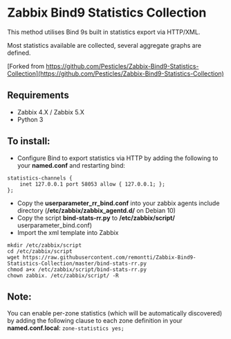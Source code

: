 # Zabbix Bind9 Statistics Collection

This method utilises Bind 9s built in statistics export via HTTP/XML.

Most statistics available are collected, several aggregate graphs are defined.

[Forked from https://github.com/Pesticles/Zabbix-Bind9-Statistics-Collection](https://github.com/Pesticles/Zabbix-Bind9-Statistics-Collection)

## Requirements
* Zabbix 4.X / Zabbix 5.X
* Python 3

## To install:
* Configure Bind to export statistics via HTTP by adding the following to your <b>named.conf</b> and restarting bind:
```
statistics-channels {
 	inet 127.0.0.1 port 58053 allow { 127.0.0.1; };
};
```
* Copy the <b>userparameter_rr_bind.conf</b> into your zabbix agents include directory (<b>/etc/zabbix/zabbix_agentd.d/</b> on Debian 10)
* Copy the script <b>bind-stats-rr.py</b> to <b>/etc/zabbix/script/</b>
userparameter_bind.conf)
* Import the xml template into Zabbix
```
mkdir /etc/zabbix/script
cd /etc/zabbix/script
wget https://raw.githubusercontent.com/remontti/Zabbix-Bind9-Statistics-Collection/master/bind-stats-rr.py
chmod a+x /etc/zabbix/script/bind-stats-rr.py
chown zabbix. /etc/zabbix/script/ -R

```
## Note:

You can enable per-zone statistics (which will be automatically discovered) by adding the following clause to each zone definition in your <b>named.conf.local</b>:
`zone-statistics yes;`
